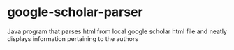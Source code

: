 # google-scholar-parser
Java program that parses html from local google scholar html file and neatly displays information pertaining to the authors
